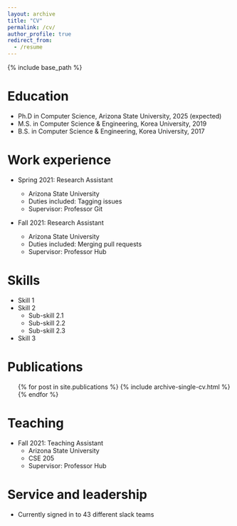 ```yaml
---
layout: archive
title: "CV"
permalink: /cv/
author_profile: true
redirect_from:
  - /resume
---
```


{% include base_path %}

Education
======
* Ph.D in Computer Science, Arizona State University, 2025 (expected)
* M.S. in Computer Science & Engineering, Korea University, 2019
* B.S. in Computer Science & Engineering, Korea University, 2017

Work experience
======
* Spring 2021: Research Assistant
  * Arizona State University
  * Duties included: Tagging issues
  * Supervisor: Professor Git

* Fall 2021: Research Assistant
  * Arizona State University
  * Duties included: Merging pull requests
  * Supervisor: Professor Hub
  
Skills
======
* Skill 1
* Skill 2
  * Sub-skill 2.1
  * Sub-skill 2.2
  * Sub-skill 2.3
* Skill 3

Publications
======
  <ul>{% for post in site.publications %}
    {% include archive-single-cv.html %}
  {% endfor %}</ul>
  

  
Teaching
======
* Fall 2021: Teaching Assistant
  * Arizona State University
  * CSE 205
  * Supervisor: Professor Hub
  
Service and leadership
======
* Currently signed in to 43 different slack teams
